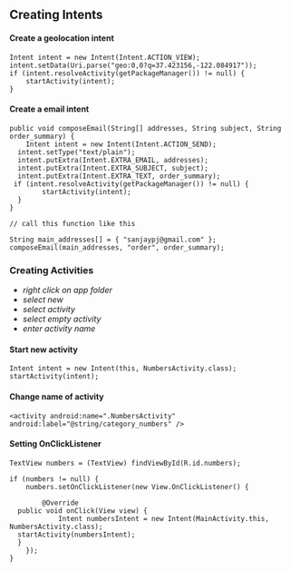 ## Creating Intents

#### Create a geolocation intent
```
Intent intent = new Intent(Intent.ACTION_VIEW);  
intent.setData(Uri.parse("geo:0,0?q=37.423156,-122.084917"));  
if (intent.resolveActivity(getPackageManager()) != null) {  
    startActivity(intent);  
}
```

#### Create a email intent
```
public void composeEmail(String[] addresses, String subject, String order_summary) {  
    Intent intent = new Intent(Intent.ACTION_SEND);  
  intent.setType("text/plain");  
  intent.putExtra(Intent.EXTRA_EMAIL, addresses);  
  intent.putExtra(Intent.EXTRA_SUBJECT, subject);  
  intent.putExtra(Intent.EXTRA_TEXT, order_summary);  
 if (intent.resolveActivity(getPackageManager()) != null) {  
        startActivity(intent);  
  }  
}

// call this function like this

String main_addresses[] = { "sanjaypj@gmail.com" };  
composeEmail(main_addresses, "order", order_summary);
```

### Creating Activities

- *right click on app folder*
- *select new*
- *select activity*
- *select empty activity*
- *enter activity name*

#### Start new activity

```
Intent intent = new Intent(this, NumbersActivity.class);  
startActivity(intent);
```


#### Change name of activity

```
<activity android:name=".NumbersActivity" android:label="@string/category_numbers" />
```

#### Setting OnClickListener

```
TextView numbers = (TextView) findViewById(R.id.numbers);  
  
if (numbers != null) {  
    numbers.setOnClickListener(new View.OnClickListener() {  
  
        @Override  
  public void onClick(View view) {  
            Intent numbersIntent = new Intent(MainActivity.this, NumbersActivity.class);  
  startActivity(numbersIntent);  
  }  
    });  
}
```
